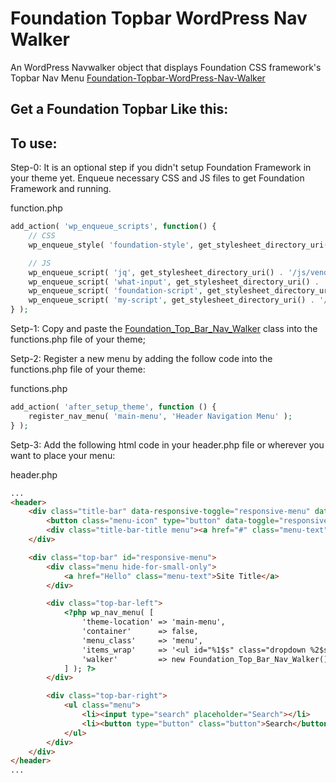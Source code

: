 # Foundation Topbar WordPress Nav Walker
An WordPress Navwalker object that displays Foundation CSS framework's Topbar Nav Menu
[Foundation-Topbar-WordPress-Nav-Walker](https://github.com/nisarul-media/Foundation-Topbar-WordPress-Nav-Walker)

## Get a Foundation Topbar Like this:
<!-- Attach to tobar screenshot -->

## To use:

Step-0: It is an optional step if you didn't setup Foundation Framework in your theme yet. Enqueue necessary CSS and JS files to get Foundation Framework and running.

function.php
```php
add_action( 'wp_enqueue_scripts', function() {
    // CSS
    wp_enqueue_style( 'foundation-style', get_stylesheet_directory_uri() . '/css/foundation.min.css', array(), '6.7.4', 'all' );

    // JS
    wp_enqueue_script( 'jq', get_stylesheet_directory_uri() . '/js/vendor/jquery.js', array( ), '3.6.0', true );
    wp_enqueue_script( 'what-input', get_stylesheet_directory_uri() . '/js/vendor/what-input.js', array( 'jq' ), '5.2.10', true );
    wp_enqueue_script( 'foundation-script', get_stylesheet_directory_uri() . '/js/vendor/foundation.min.js', array( 'jq', 'what-input' ), '6.7.4', true );
    wp_enqueue_script( 'my-script', get_stylesheet_directory_uri() . '/js/app.js', array( 'jq', 'what-input', 'foundation-script' ), '1.0.0', true );
} );
```

Setp-1: Copy and paste the [Foundation_Top_Bar_Nav_Walker](https://github.com/AlexWebLab/bootstrap-5-wordpress-navbar-walker/blob/main/functions.php) class into the functions.php file of your theme;

Setp-2: Register a new menu by adding the follow code into the functions.php file of your theme:

functions.php
```php
add_action( 'after_setup_theme', function () {
    register_nav_menu( 'main-menu', 'Header Navigation Menu' );
} );
```

Setp-3: Add the following html code in your header.php file or wherever you want to place your menu:

header.php
```html
...
<header>
    <div class="title-bar" data-responsive-toggle="responsive-menu" data-hide-for="medium">
        <button class="menu-icon" type="button" data-toggle="responsive-menu"></button>
        <div class="title-bar-title menu"><a href="#" class="menu-text">Site Title</a></div>
    </div>

    <div class="top-bar" id="responsive-menu">
        <div class="menu hide-for-small-only">
            <a href="Hello" class="menu-text">Site Title</a>
        </div>

        <div class="top-bar-left">
            <?php wp_nav_menu( [
                'theme-location' => 'main-menu',
                'container'      => false,
                'menu_class'     => 'menu',
                'items_wrap'     => '<ul id="%1$s" class="dropdown %2$s" data-dropdown-menu>%3$s</ul>',
                'walker'         => new Foundation_Top_Bar_Nav_Walker(),
            ] ); ?>
        </div>

        <div class="top-bar-right">
            <ul class="menu">
                <li><input type="search" placeholder="Search"></li>
                <li><button type="button" class="button">Search</button></li>
            </ul>
        </div>
    </div>
</header>
...
```


